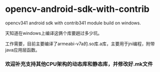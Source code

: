 # opencv-android-sdk-with-contrib

opencv341 android sdk with contrib341 module build on windows.

天知道在windows上编译这俩个库要趟过多少坑。

工作需要，目前主要编译了armeabi-v7a的.so库.a库，主要用于jni编程，附带java应用层函数。

### 欢迎补充支持其他CPU架构的动态库和静态库，并修改好.mk文件


